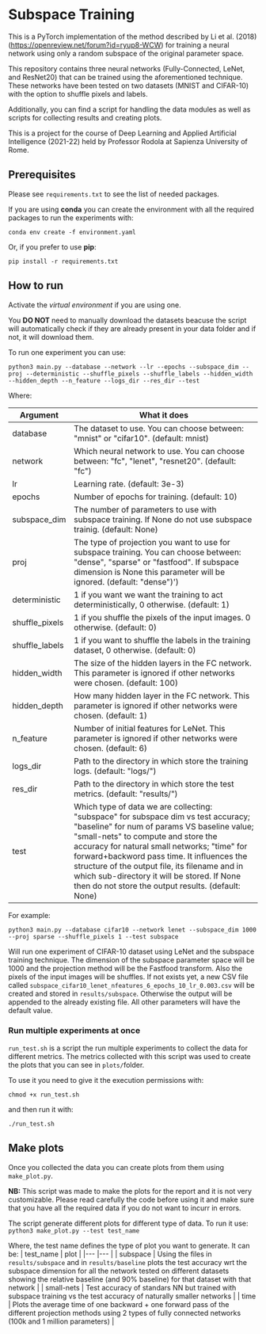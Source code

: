 # Subspace Training
This is a PyTorch implementation of the method described by Li et al. (2018) (https://openreview.net/forum?id=ryup8-WCW) for training a neural network using only a random subspace of the original parameter space.

This repository contains three neural networks (Fully-Connected, LeNet, and ResNet20) that can be trained using the aforementioned technique. These networks have been tested on two datasets (MNIST and CIFAR-10) with the option to shuffle pixels and labels.

Additionally, you can find a script for handling the data modules as well as scripts for collecting results and creating plots.

This is a project for the course of Deep Learning and Applied Artificial Intelligence (2021-22) held by Professor Rodola at Sapienza University of Rome.

## Prerequisites
Please see ```requirements.txt``` to see the list of needed packages.

If you are using __conda__ you can create the environment with all the required packages to run the experiments with:
```
conda env create -f environment.yaml
```

Or, if you prefer to use __pip__:
```
pip install -r requirements.txt
```

## How to run
Activate the _virtual environment_ if you are using one.

You __DO NOT__ need to manually download the datasets beacuse the script will automatically check if they are already present in your data folder and if not, it will download them.

To run one experiment you can use:

```
python3 main.py --database --network --lr --epochs --subspace_dim --proj --deterministic --shuffle_pixels --shuffle_labels --hidden_width --hidden_depth --n_feature --logs_dir --res_dir --test
```
Where:

| Argument 	| What it does 	|
|---	|---	|
| database  | The dataset to use. You can choose between: "mnist" or "cifar10". (default: mnist) |
| network | Which neural network to use. You can choose between: "fc", "lenet", "resnet20". (default: "fc") |
| lr  | Learning rate. (default: 3e-3)  |
| epochs  | Number of epochs for training. (default: 10)  |
| subspace_dim  | The number of parameters to use with subspace training. If None do not use subspace trainig. (default: None) |
| proj  | The type of projection you want to use for subspace training. You can choose between: "dense", "sparse" or "fastfood". If subspace dimension is None this parameter will be ignored. (default: "dense")') |
| deterministic | 1 if you want we want the training to act deterministically, 0 otherwise. (default: 1) |
| shuffle_pixels  | 1 if you shuffle the pixels of the input images. 0 otherwise. (default: 0) |
| shuffle_labels  | 1 if you want to shuffle the labels in the training dataset, 0 otherwise. (default: 0)  |
| hidden_width  | The size of the hidden layers in the FC network. This parameter is ignored if other networks were chosen. (default: 100)  |
| hidden_depth  | How many hidden layer in the FC network. This parameter is ignored if other networks were chosen. (default: 1)  |
| n_feature  | Number of initial features for LeNet. This parameter is ignored if other networks were chosen. (default: 6)  |
| logs_dir  | Path to the directory in which store the training logs. (default: "logs/")  |
| res_dir  | Path to the directory in which store the test metrics. (default: "results/")  |
| test  | Which type of data we are collecting: "subspace" for subspace dim vs test accuracy; "baseline" for num of params VS baseline value; "small-nets" to compute and store the accuracy for natural small networks; "time" for forward+backword pass time. It influences the structure of the output file, its filename and in which sub-directory it will be stored. If None then do not store the output results. (default: None)  |

For example: 
```
python3 main.py --database cifar10 --network lenet --subspace_dim 1000 --proj sparse --shuffle_pixels 1 --test subspace
```
Will run one experiment of CIFAR-10 dataset using LeNet and the subspace training technique. The dimension of the subspace parameter space will be 1000 and the projection method will be the Fastfood transform. Also the pixels of the input images will be shuffles. If not exists yet, a new CSV file called ```subspace_cifar10_lenet_nfeatures_6_epochs_10_lr_0.003.csv``` will be created and stored in ```results/subspace```. Otherwise the output will be appended to the already existing file.
All other parameters will have the default value.

### Run multiple experiments at once
```run_test.sh``` is a script the run multiple experiments to collect the data for different metrics. The metrics collected with this script was used to create the plots that you can see in ```plots/```folder.

To use it you need to give it the execution permissions with:
```
chmod +x run_test.sh
```

and then run it with:
```
./run_test.sh
```

## Make plots
Once you collected the data you can create plots from them using ```make_plot.py```.

__NB:__ This script was made to make the plots for the report and it is not very customizable. Please read carefully the code before using it and make sure that you have all the required data if you do not want to incurr in errors.

The script generate different plots for different type of data.
To run it use:
```python3 make_plot.py --test test_name```

Where, the test name defines the type of plot you want to generate. It can be:
| test_name 	| plot 	|
|---	|---	|
| subspace  | Using the files in ```results/subspace``` and in ```results/baseline``` plots the test accuracy wrt the subspace dimension for all the network tested on different datasets showing the relative baseline (and 90% baseline) for that dataset with that network |
| small-nets | Test accuracy of standars NN but trained with subspace training vs the test accuracy of naturally smaller networks |
| time  | Plots the average time of one backward + one forward pass of the different projection methods using 2 types of fully connected networks (100k and 1 million parameters) |
